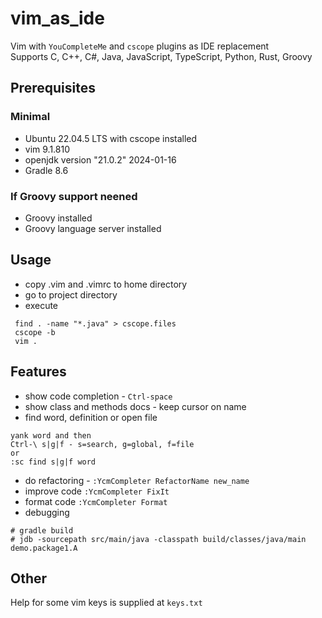 # vim_as_ide
Vim with `YouCompleteMe` and `cscope` plugins as IDE replacement    
Supports C, C++, C#, Java, JavaScript, TypeScript, Python, Rust, Groovy    

## Prerequisites

### Minimal 

- Ubuntu 22.04.5 LTS with cscope installed
- vim 9.1.810 
- openjdk version "21.0.2" 2024-01-16
- Gradle 8.6

### If Groovy support neened

- Groovy installed
- Groovy language server installed

## Usage

- copy .vim and .vimrc to home directory
- go to project directory
- execute
```
 find . -name "*.java" > cscope.files
 cscope -b
 vim .
```
## Features
- show code completion - `Ctrl-space`
- show class and methods docs - keep cursor on name
- find word, definition or open file 
```
yank word and then
Ctrl-\ s|g|f - s=search, g=global, f=file
or
:sc find s|g|f word
```
- do refactoring - `:YcmCompleter RefactorName new_name`
- improve code `:YcmCompleter FixIt`
- format code `:YcmCompleter Format`
- debugging

```
# gradle build
# jdb -sourcepath src/main/java -classpath build/classes/java/main demo.package1.A
```
## Other
Help for some vim keys is supplied at `keys.txt`

